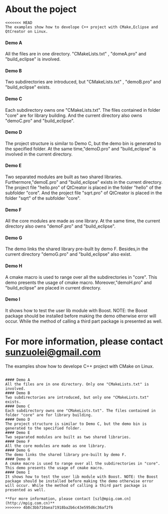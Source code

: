 # About the poject
```
<<<<<<< HEAD
The examples show how to develope C++ project with CMake,Eclipse and QtCreator on Linux.
```

#### Demo A
All the files are in one directory.  "CMakeLists.txt" , "domeA.pro" and "build_eclipse" is involved.
#### Demo B
Two subdirectories are introduced, but "CMakeLists.txt" , "demoB.pro" and "build_eclipse" exists.
#### Demo C
Each subdirectory owns one "CMakeLists.txt". The files contained in folder "core" are for library building.
And the current directory also owns "demoC.pro" and "build_eclipse".
#### Demo D
The project structure is similar to Demo C, but the demo bin is generated to the specified folder.
At the same time,"demoD.pro" and "build_eclipse" is involved in the current directory.
#### Demo E
Two separated modules are built as two shared libraries. 
Furthermore,"demoE.pro" and "build_eclipse" exists in the current directory.
The project file "hello.pro" of QtCreator is placed in the folder "hello" of the subfolder "core".
And the project file "sqrt.pro" of QtCreator is placed in the folder "sqrt" of the subfolder "core".
#### Demo F
All the core modules are made as one library.
At the same time, the current directory also owns "demoF.pro" and "build_eclipse".
#### Demo G
The demo links the shared library pre-built by demo F.
Besides,in the current directory "demoG.pro" and "build_eclipse" also exist.
#### Demo H
A cmake macro is used to range over all the subdirectories in "core". This demo presents the usage of cmake macro.
Moreover,"demoH.pro" and "build_eclipse" are placed in current directory.
#### Demo I
It shows how to test the user lib module with Boost. NOTE: the Boost package should be installed before making the demo otherwise error will occur. While the method of calling a third part package is presented as well. 

**For more information, please contact [sunzuolei@gmail.com](http://mpig.com.cn)**
=======
The examples show how to develope C++ project with CMake on Linux.
```

#### Demo A
All the files are in one directory. Only one "CMakeLists.txt" is involved.
#### Demo B
Two subdirectories are introduced, but only one "CMakeLists.txt" exists.
#### Demo C
Each subdirectory owns one "CMakeLists.txt". The files contained in folder "core" are for library building.
#### Demo D
The project structure is similar to Demo C, but the demo bin is generated to the specified folder.
#### Demo E
Two separated modules are built as two shared libraries. 
#### Demo F
All the core modules are made as one library.
#### Demo G
The demo links the shared library pre-built by demo F.
#### Demo H
A cmake macro is used to range over all the subdirectories in "core". This demo presents the usage of cmake macro.
#### Demo I
It shows how to test the user lib module with Boost. NOTE: the Boost package should be installed before making the demo otherwise error will occur. While the method of calling a third part package is presented as well. 

**For more information, please contact [szl@mpig.com.cn](http://mpig.com.cn)**
>>>>>>> 4b8c3bb710aea71918ba2b6c43e595d6c36af2f6
